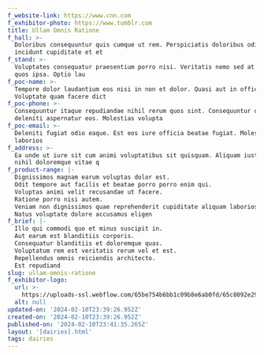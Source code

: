 ```yaml
---
f_website-link: https://www.cnn.com
f_exhibitor-photo: https://www.tumblr.com
title: Ullam Omnis Ratione
f_hall: >-
  Doloribus consequuntur quis cumque ut rem. Perspiciatis doloribus odio et
  incidunt cupiditate et et
f_stand: >-
  Voluptates consequatur praesentium porro nisi. Veritatis nemo sed at atque
  quos ipsa. Optio lau
f_poc-name: >-
  Tempore dolor laudantium eos nisi in non et dolor. Quasi aut in officia.
  Voluptate quam facere dict
f_poc-phone: >-
  Consequuntur itaque repudiandae nihil rerum quos sint. Consequuntur odio
  deleniti aspernatur eos. Molestias volupta
f_poc-email: >-
  Deleniti fugiat odio eaque. Est eos iure officia beatae fugiat. Molestias
  laborios
f_address: >-
  Ea unde ut iure sit cum animi voluptatibus sit quisquam. Aliquam iusto et
  nihil doloremque vitae q
f_product-range: |-
  Dignissimos magnam earum voluptas dolor est.
  Odit tempore aut facilis et beatae porro porro enim qui.
  Voluptas animi velit recusandae ut facere.
  Ratione porro nisi autem.
  Veniam non dignissimos quae reprehenderit cupiditate aliquam laboriosam.
  Natus voluptate dolore accusamus eligen
f_brief: |-
  Illo qui commodi quo et minus suscipit in.
  Aut earum est blanditiis corporis.
  Consequatur blanditiis et doloremque quas.
  Voluptatum rem est veritatis rerum vel et est.
  Repellendus omnis reiciendis architecto.
  Est repudiand
slug: ullam-omnis-ratione
f_exhibitor-logo:
  url: >-
    https://uploads-ssl.webflow.com/65be754b6bb1c09b8e6ab0fd/65c8092e2990a820d31ff016_image15.jpeg
  alt: null
updated-on: '2024-02-10T23:39:26.952Z'
created-on: '2024-02-10T23:39:26.952Z'
published-on: '2024-02-10T23:41:35.265Z'
layout: '[dairies].html'
tags: dairies
---
```



